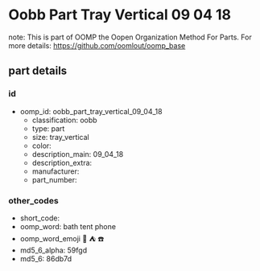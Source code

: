 # Oobb Part Tray Vertical 09 04 18  

note: This is part of OOMP the Oopen Organization Method For Parts. For more details: https://github.com/oomlout/oomp_base

##  part details





### id
* oomp_id: oobb_part_tray_vertical_09_04_18
  * classification: oobb
  * type: part
  * size: tray_vertical
  * color: 
  * description_main: 09_04_18
  * description_extra: 
  * manufacturer: 
  * part_number: 

### other_codes
* short_code: 
* oomp_word: bath tent phone
* oomp_word_emoji :bath: :tent: :phone:
* md5_6_alpha: 59fgd
* md5_6: 86db7d